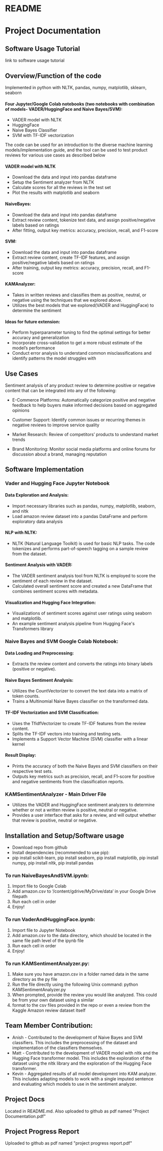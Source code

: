 # README
# Project Documentation

## Software Usage Tutorial
link to software usage tutorial<br>

## Overview/Function of the code
Implemented in python with NLTK, pandas, numpy, matplotlib, sklearn, seaborn
####  Four Jupyter/Google Colab notebooks (two notebooks with combination of models- VADER/HuggingFace and Naive Bayes/SVM):
- VADER model with NLTK 
- HuggingFace
-  Naive Bayes Classifier
- SVM with TF-IDF vectorization

The code can be used for an introduction to the diverse machine learning models/implementation guide, and the tool can be used to test product reviews for various use cases as described below
#### VADER model with NLTK
* Download the data and input into pandas dataframe
* Setup the Sentiment analyzer from NLTK
* Calculate scores for all the reviews in the test set
* Plot the results with matplotlib and seaborn
#### NaiveBayes:
* Download the data and input into pandas dataframe
* Extract review content, tokenize text data, and assign positive/negative labels based on ratings
* After fitting, output key metrics: accuracy, precision, recall, and F1-score
#### SVM:
* Download the data and input into pandas dataframe
* Extract review content, create TF-IDF features, and assign positive/negative labels based on ratings
* After training, output key metrics: accuracy, precision, recall, and F1-score
#### KAMAnalyzer:
* Takes in written reviews and classifies them as positive, neutral, or negative using the techniques that we explored above.
* Utilizes the best models that we explored(VADER and HuggingFace) to determine the sentiment
#### Ideas for future extension:
* Perform hyperparameter tuning to find the optimal settings for better accuracy and generalization
* Incorporate cross-validation to get a more robust estimate of the model’s performance
* Conduct error analysis to understand common misclassifications and identify patterns the model struggles with

## Use Cases
Sentiment analysis of any product review to determine positive or negative content that can be integrated into any of the following:

* E-Commerce Platforms: Automatically categorize positive and negative feedback to help buyers make informed decisions based on aggregated opinions

* Customer Support: Identify common issues or recurring themes in negative reviews to improve service quality

* Market Research: Review of competitors’ products to understand market trends

* Brand Monitoring: Monitor social media platforms and online forums for discussion about a brand, managing reputation

## Software Implementation

### Vader and Hugging Face Jupyter Notebook

#### Data Exploration and Analysis:
* Import necessary libraries such as pandas, numpy, matplotlib, seaborn, and nltk
* Load amazon review dataset into a pandas DataFrame and perform exploratory data analysis

#### NLP with NLTK:
* NLTK (Natural Language Toolkit) is used for basic NLP tasks. The code tokenizes and performs part-of-speech   tagging on a sample review from the dataset.
#### Sentiment Analysis with VADER:

* The VADER sentiment analysis tool from NLTK is employed to score the sentiment of each review in the dataset.
* Calculated overall sentiment score and created a new DataFrame that combines sentiment scores with metadata.

#### Visualization and Hugging Face Integration:
* Visualizations of sentiment scores against user ratings using seaborn and matplotlib.
* An example sentiment analysis pipeline from Hugging Face's Transformers library

### Naive Bayes and SVM Google Colab Notebook:

#### Data Loading and Preprocessing:
* Extracts the review content and converts the ratings into binary labels (positive or negative).

#### Naive Bayes Sentiment Analysis:
* Utilizes the CountVectorizer to convert the text data into a matrix of token counts.
* Trains a Multinomial Naive Bayes classifier on the transformed data.

#### TF-IDF Vectorization and SVM Classification:
* Uses the TfidfVectorizer to create TF-IDF features from the review content.
* Splits the TF-IDF vectors into training and testing sets.
* Implements a Support Vector Machine (SVM) classifier with a linear kernel

#### Result Display:
* Prints the accuracy of both the Naive Bayes and SVM classifiers on their respective test sets.
* Outputs key metrics such as precision, recall, and F1-score for positive and negative sentiments from the classification reports.

### KAMSentimentAnalyzer - Main Driver File
* Utilizes the VADER and HuggingFace sentiment analyzers to determine whether or not a written review is positive, neutral or negative.
* Provides a user interface that asks for a review, and will output whether that review is positive, neutral or negative.

## Installation and Setup/Software usage
* Download repo from github
* Install dependencies (recommended to use pip): 
* pip install scikit-learn, pip install seaborn, pip install matplotlib, pip install numpy, pip install nltk, pip install pandas

### To run NaiveBayesAndSVM.ipynb:
1. Import file to Google Colab
2. Add amazon.csv to ‘/content/gdrive/MyDrive/data’ in your Google Drive filepath
3. Run each cell in order
4. Enjoy!

### To run VaderAndHuggingFace.ipynb:
1. Import file to Jupyter Notebook
2. Add amazon.csv to the data directory, which should be located in the same file path level of the ipynb file
3. Run each cell in order
4. Enjoy!

### To run KAMSentimentAnalyzer.py:
1. Make sure you have amazon.csv in a folder named data in the same directory as the py file
2. Run the file directly using the following Unix command: python KAMSentimentAnalyzer.py
3. When prompted, provide the review you would like analyzed. This could be from your own dataset using a similar
4. format to the csv files provided in the repo or even a review from the Kaggle Amazon review dataset itself

## Team Member Contribution:
* Anish - Contributed to the development of Naive Bayes and SVM classifiers. This includes the preprocessing of the dataset and implementation of the classifiers themselves.
* Matt - Contributed to the development of VADER model with nltk and the Hugging Face transformer model. This includes the exploration of the dataset using the nltk library and the exploration of the Hugging Face transformer.
* Kevin - Aggregated results of all model development into KAM analyzer. This includes adapting models to work with a single imputed sentence and evaluating which models to use in the sentiment analyzer.

## Project Docs
Located in README.md. Also uploaded to github as pdf named "Project Documentation.pdf"

## Project Progress Report
Uploaded to github as pdf named "project progress report.pdf"
